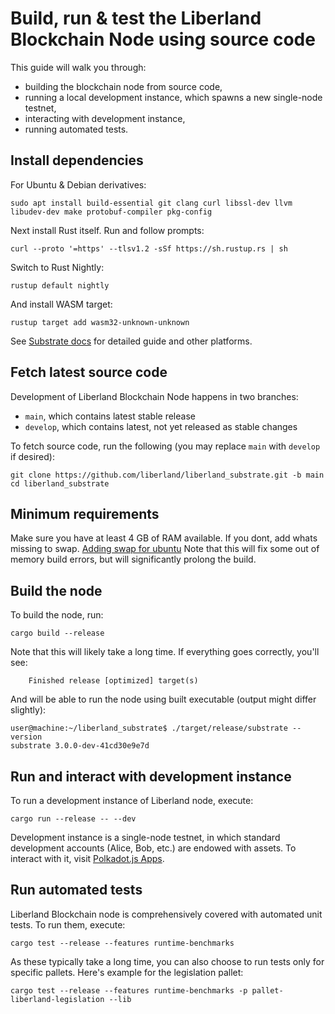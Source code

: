 # Build, run & test the Liberland Blockchain Node using source code

This guide will walk you through:

* building the blockchain node from source code,
* running a local development instance, which spawns a new single-node testnet,
* interacting with development instance,
* running automated tests.

## Install dependencies

For Ubuntu & Debian derivatives:

```
sudo apt install build-essential git clang curl libssl-dev llvm libudev-dev make protobuf-compiler pkg-config
```

Next install Rust itself. Run and follow prompts:
```
curl --proto '=https' --tlsv1.2 -sSf https://sh.rustup.rs | sh
```

Switch to Rust Nightly:
```
rustup default nightly
```

And install WASM target:
```
rustup target add wasm32-unknown-unknown
```

See [Substrate docs](https://docs.substrate.io/install/) for detailed guide and other platforms.

## Fetch latest source code

Development of Liberland Blockchain Node happens in two branches:

* `main`, which contains latest stable release
* `develop`, which contains latest, not yet released as stable changes

To fetch source code, run the following (you may replace `main` with `develop` if desired):
```
git clone https://github.com/liberland/liberland_substrate.git -b main
cd liberland_substrate
```
## Minimum requirements
Make sure you have at least 4 GB of RAM available. If you dont, add whats missing to swap.
[Adding swap for ubuntu](https://www.cloudsigma.com/adding-swap-space-on-ubuntu-20-04-a-tutorial/)
Note that this will fix some out of memory build errors, but will significantly prolong the build.

## Build the node

To build the node, run:

```
cargo build --release
```

Note that this will likely take a long time. If everything goes correctly, you'll see:

```
    Finished release [optimized] target(s)
```

And will be able to run the node using built executable (output might differ slightly):

```
user@machine:~/liberland_substrate$ ./target/release/substrate --version
substrate 3.0.0-dev-41cd30e9e7d
```

## Run and interact with development instance

To run a development instance of Liberland node, execute:
```
cargo run --release -- --dev
```

Development instance is a single-node testnet, in which standard development
accounts (Alice, Bob, etc.) are endowed with assets. To interact with it, visit
[Polkadot.js Apps](https://polkadot.js.org/apps/?rpc=ws://localhost:9944).

## Run automated tests

Liberland Blockchain node is comprehensively covered with automated unit tests.
To run them, execute:

```
cargo test --release --features runtime-benchmarks
```

As these typically take a long time, you can also choose to run tests only for
specific pallets. Here's example for the legislation pallet:

```
cargo test --release --features runtime-benchmarks -p pallet-liberland-legislation --lib
```
